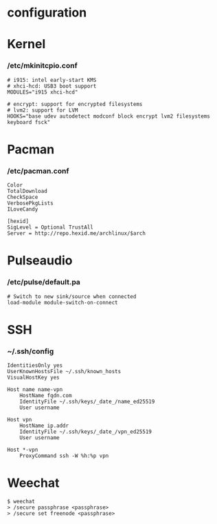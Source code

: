 configuration
=============

# Kernel

### /etc/mkinitcpio.conf

```
# i915: intel early-start KMS
# xhci-hcd: USB3 boot support
MODULES="i915 xhci-hcd"

# encrypt: support for encrypted filesystems
# lvm2: support for LVM
HOOKS="base udev autodetect modconf block encrypt lvm2 filesystems keyboard fsck"
```

# Pacman

### /etc/pacman.conf

```
Color
TotalDownload
CheckSpace
VerbosePkgLists
ILoveCandy

[hexid]
SigLevel = Optional TrustAll
Server = http://repo.hexid.me/archlinux/$arch
```

# Pulseaudio

### /etc/pulse/default.pa

```
# Switch to new sink/source when connected
load-module module-switch-on-connect
```

# SSH

### ~/.ssh/config

```
IdentitiesOnly yes
UserKnownHostsFile ~/.ssh/known_hosts
VisualHostKey yes

Host name name-vpn
	HostName fqdn.com
	IdentityFile ~/.ssh/keys/_date_/name_ed25519
	User username

Host vpn
	HostName ip.addr
	IdentityFile ~/.ssh/keys/_date_/vpn_ed25519
	User username

Host *-vpn
	ProxyCommand ssh -W %h:%p vpn
```

# Weechat

```
$ weechat
> /secure passphrase <passphrase>
> /secure set freenode <passphrase>
```
